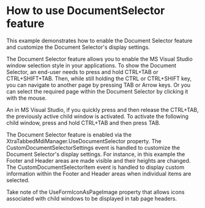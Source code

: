 # How to use DocumentSelector feature


<p>This example demonstrates how to enable the Document Selector feature and customize the Document Selector's display settings.</p><p>The Document Selector feature allows you to enable the MS Visual Studio window selection style in your applications. To show the Document Selector, an end-user needs to press and hold CTRL+TAB or CTRL+SHIFT+TAB. Then, while still holding the CTRL or CTRL+SHIFT key, you can navigate to another page by pressing TAB or Arrow keys. Or you can select the required page within the Document Selector by clicking it with the mouse. </p><p>An in MS Visual Studio, if you quickly press and then release the CTRL+TAB, the previously active child window is activated. To activate the following child window, press and hold CTRL+TAB and then press TAB.</p><p>The  Document Selector feature is enabled via the XtraTabbedMdiManager.UseDocumentSelector property. The CustomDocumentSelectorSettings event is handled to customize the Document Selector's display settings. For instance, in this example the Footer and Header areas are made visible and their heights are changed. The CustomDocumentSelectorItem event is handled to display custom information within the Footer and Header areas when individual items are selected.</p><p>Take note of the UseFormIconAsPageImage property that allows icons associated with child windows to be displayed in tab page headers.</p><br />


<br/>


